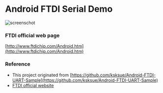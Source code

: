 # Android FTDI Serial Demo

![screenschot](https://raw.githubusercontent.com/changyuheng/android-ftdi-serial-demo/master/screenshot.png)

### FTDI official web page
[http://www.ftdichip.com/Android.htm](http://www.ftdichip.com/Android.htm)

### Reference
* This project originated from [https://github.com/ksksue/Android-FTDI-UART-Sample](https://github.com/ksksue/Android-FTDI-UART-Sample)
* [FTDI official website](http://www.ftdichip.com/Android.htm)
